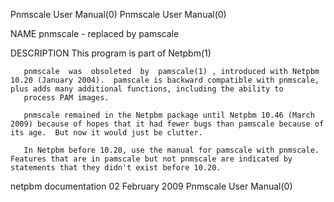 Pnmscale User Manual(0)                                                                                                                                                               Pnmscale User Manual(0)



NAME
       pnmscale - replaced by pamscale



DESCRIPTION
       This program is part of Netpbm(1)

       pnmscale  was  obsoleted  by  pamscale(1) , introduced with Netpbm 10.20 (January 2004).  pamscale is backward compatible with pnmscale, plus adds many additional functions, including the ability to
       process PAM images.

       pnmscale remained in the Netpbm package until Netpbm 10.46 (March 2009) because of hopes that it had fewer bugs than pamscale because of its age.  But now it would just be clutter.

       In Netpbm before 10.20, use the manual for pamscale with pnmscale.  Features that are in pamscale but not pnmscale are indicated by statements that they didn't exist before 10.20.



netpbm documentation                                                                           02 February 2009                                                                       Pnmscale User Manual(0)
